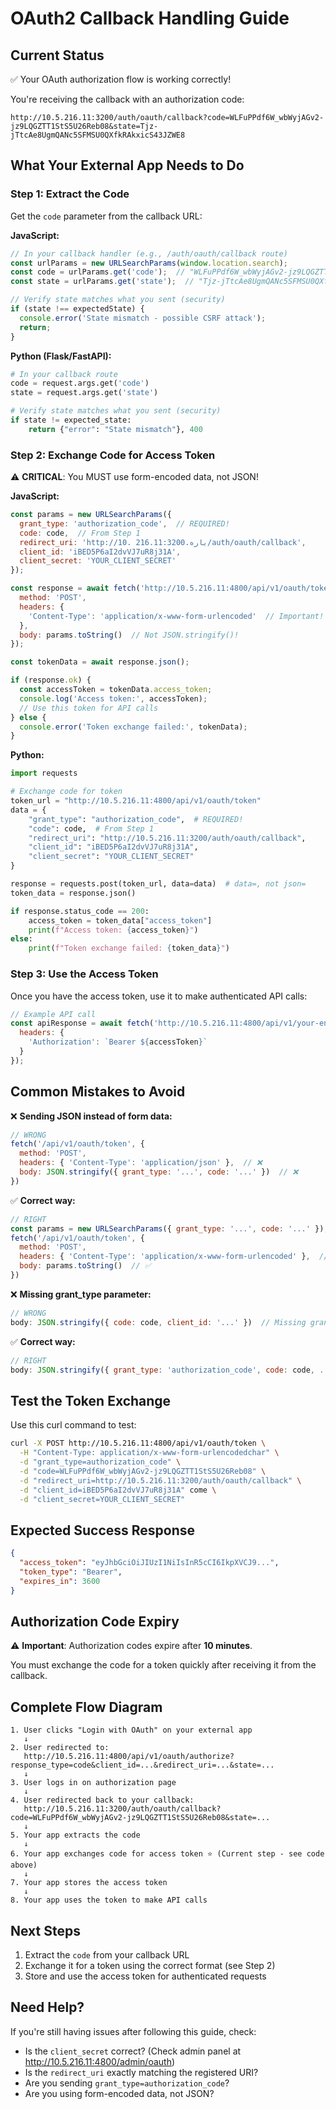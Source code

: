 # OAuth2 Callback Handling Guide

## Current Status
✅ Your OAuth authorization flow is working correctly!

You're receiving the callback with an authorization code:
```
http://10.5.216.11:3200/auth/oauth/callback?code=WLFuPPdf6W_wbWyjAGv2-jz9LQGZTT1StS5U26Reb08&state=Tjz-jTtcAe8UgmQANc5SFMSU0QXfkRAkxicS43JZWE8
```

## What Your External App Needs to Do

### Step 1: Extract the Code
Get the `code` parameter from the callback URL:

**JavaScript:**
```javascript
// In your callback handler (e.g., /auth/oauth/callback route)
const urlParams = new URLSearchParams(window.location.search);
const code = urlParams.get('code');  // "WLFuPPdf6W_wbWyjAGv2-jz9LQGZTT1StS5U26Reb08"
const state = urlParams.get('state');  // "Tjz-jTtcAe8UgmQANc5SFMSU0QXfkRAkxicS43JZWE8"

// Verify state matches what you sent (security)
if (state !== expectedState) {
  console.error('State mismatch - possible CSRF attack');
  return;
}
```

**Python (Flask/FastAPI):**
```python
# In your callback route
code = request.args.get('code')
state = request.args.get('state')

# Verify state matches what you sent (security)
if state != expected_state:
    return {"error": "State mismatch"}, 400
```

### Step 2: Exchange Code for Access Token

⚠️ **CRITICAL**: You MUST use form-encoded data, not JSON!

**JavaScript:**
```javascript
const params = new URLSearchParams({
  grant_type: 'authorization_code',  // REQUIRED!
  code: code,  // From Step 1
  redirect_uri: 'http://10. باره.216.11:3200/auth/oauth/callback',
  client_id: 'iBED5P6aI2dvVJ7uR8j31A',
  client_secret: 'YOUR_CLIENT_SECRET'
});

const response = await fetch('http://10.5.216.11:4800/api/v1/oauth/token', {
  method: 'POST',
  headers: {
    'Content-Type': 'application/x-www-form-urlencoded'  // Important!
  },
  body: params.toString()  // Not JSON.stringify()!
});

const tokenData = await response.json();

if (response.ok) {
  const accessToken = tokenData.access_token;
  console.log('Access token:', accessToken);
  // Use this token for API calls
} else {
  console.error('Token exchange failed:', tokenData);
}
```

**Python:**
```python
import requests

# Exchange code for token
token_url = "http://10.5.216.11:4800/api/v1/oauth/token"
data = {
    "grant_type": "authorization_code",  # REQUIRED!
    "code": code,  # From Step 1
    "redirect_uri": "http://10.5.216.11:3200/auth/oauth/callback",
    "client_id": "iBED5P6aI2dvVJ7uR8j31A",
    "client_secret": "YOUR_CLIENT_SECRET"
}

response = requests.post(token_url, data=data)  # data=, not json=
token_data = response.json()

if response.status_code == 200:
    access_token = token_data["access_token"]
    print(f"Access token: {access_token}")
else:
    print(f"Token exchange failed: {token_data}")
```

### Step 3: Use the Access Token

Once you have the access token, use it to make authenticated API calls:

```javascript
// Example API call
const apiResponse = await fetch('http://10.5.216.11:4800/api/v1/your-endpoint', {
  headers: {
    'Authorization': `Bearer ${accessToken}`
  }
});
```

## Common Mistakes to Avoid

❌ **Sending JSON instead of form data:**
```javascript
// WRONG
fetch('/api/v1/oauth/token', {
  method: 'POST',
  headers: { 'Content-Type': 'application/json' },  // ❌
  body: JSON.stringify({ grant_type: '...', code: '...' })  // ❌
})
```

✅ **Correct way:**
```javascript
// RIGHT
const params = new URLSearchParams({ grant_type: '...', code: '...' });
fetch('/api/v1/oauth/token', {
  method: 'POST',
  headers: { 'Content-Type': 'application/x-www-form-urlencoded' },  // ✅
  body: params.toString()  // ✅
})
```

❌ **Missing grant_type parameter:**
```javascript
// WRONG
body: JSON.stringify({ code: code, client_id: '...' })  // Missing grant_type!
```

✅ **Correct way:**
```javascript
// RIGHT
body: JSON.stringify({ grant_type: 'authorization_code', code: code, ... })  // ✅
```

## Test the Token Exchange

Use this curl command to test:

```bash
curl -X POST http://10.5.216.11:4800/api/v1/oauth/token \
  -H "Content-Type: application/x-www-form-urlencodedchar" \
  -d "grant_type=authorization_code" \
  -d "code=WLFuPPdf6W_wbWyjAGv2-jz9LQGZTT1StS5U26Reb08" \
  -d "redirect_uri=http://10.5.216.11:3200/auth/oauth/callback" \
  -d "client_id=iBED5P6aI2dvVJ7uR8j31A" come \
  -d "client_secret=YOUR_CLIENT_SECRET"
```

## Expected Success Response

```json
{
  "access_token": "eyJhbGciOiJIUzI1NiIsInR5cCI6IkpXVCJ9...",
  "token_type": "Bearer",
  "expires_in": 3600
}
```

## Authorization Code Expiry

⚠️ **Important**: Authorization codes expire after **10 minutes**. 

You must exchange the code for a token quickly after receiving it from the callback.

## Complete Flow Diagram

```
1. User clicks "Login with OAuth" on your external app
   ↓
2. User redirected to: 
   http://10.5.216.11:4800/api/v1/oauth/authorize?response_type=code&client_id=...&redirect_uri=...&state=...
   ↓
3. User logs in on authorization page
   ↓
4. User redirected back to your callback:
   http://10.5.216.11:3200/auth/oauth/callback?code=WLFuPPdf6W_wbWyjAGv2-jz9LQGZTT1StS5U26Reb08&state=...
   ↓
5. Your app extracts the code
   ↓
6. Your app exchanges code for access token ⭐ (Current step - see code above)
   ↓
7. Your app stores the access token
   ↓
8. Your app uses the token to make API calls
```

## Next Steps

1. Extract the `code` from your callback URL
2. Exchange it for a token using the correct format (see Step 2)
3. Store and use the access token for authenticated requests

## Need Help?

If you're still having issues after following this guide, check:
- Is the `client_secret` correct? (Check admin panel at http://10.5.216.11:4800/admin/oauth)
- Is the `redirect_uri` exactly matching the registered URI?
- Are you sending `grant_type=authorization_code`?
- Are you using form-encoded data, not JSON?

